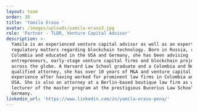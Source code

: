 ```yaml
---
layout: team
order: 30
title: 'Yamila Eraso '
avatar: /images/uploads/yamila-eraso3.jpg
role: 'Partner - TLDR, Venture Capital Advisor'
description: >-
  Yamila is an experienced venture capital advisor as well as an expert in
  regulatory matters regarding blockchain technology. Born in Russia, raised in
  Colombia and educated in the USA and Germany, she has been advising
  entrepreneurs, early-stage venture capital firms and blockchain projects
  across the globe. A Harvard Law School graduate and a Colombia and New York
  qualified attorney, she has over 10 years of M&A and venture capital
  experience after having worked for prominent law firms in Colombia and the
  USA. She is also an attorney at a Berlin-based boutique law firm as well as a
  lecturer of the master program at the prestigious Bucerius Law School in
  Germany.
linkedin_url: 'https://www.linkedin.com/in/yamila-eraso-pena/'
---
```



